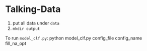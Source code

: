 # Talking-Data

1. put all data under `data`
2. `mkdir output`


To run `model_clf.py`:
python model_clf.py config_file config_name fill_na_opt


